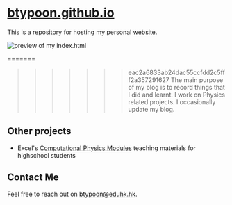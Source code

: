 # [btypoon.github.io](https://btypoon.github.io/)

This is a repository for hosting my personal [website](https://btypoon.github.io/).

![preview of my index.html](./image/readme/preview_index.webp)

=======

> > > > > > > eac2a6833ab24dac55ccfdd2c5fff2a357291627
> > > > > > > The main purpose of my blog is to record things that I did and learnt. I work on Physics related projects. I occasionally update my blog.

## Other projects

- Excel's [Computational Physics Modules](https://phys.eduhk.hk/) teaching materials for highschool students

## Contact Me

Feel free to reach out on [btypoon@eduhk.hk](mailto:btypoon@eduhk.hk).
